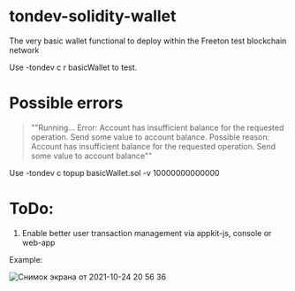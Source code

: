 # tondev-solidity-wallet
The very basic wallet functional to deploy within the Freeton test blockchain network

Use 
-tondev c r basicWallet
to test.

# Possible errors

>""Running...
>Error: Account has insufficient balance for the requested operation. Send some value to account balance.
>Possible reason: Account has insufficient balance for the requested operation. Send some value to account balance""

Use
-tondev c topup basicWallet.sol -v 10000000000000

# ToDo:

1. Enable better user transaction management via appkit-js, console or web-app

Example:

![Снимок экрана от 2021-10-24 20 56 36](https://user-images.githubusercontent.com/64412561/138602073-e693bd5e-2584-4b02-9364-cf8a1b2dbcda.png)

